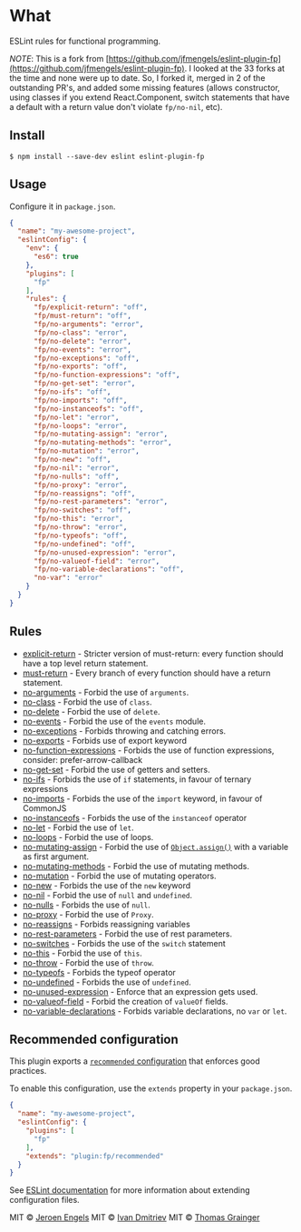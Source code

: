 # What

ESLint rules for functional programming.

*NOTE*: This is a fork from [https://github.com/jfmengels/eslint-plugin-fp](https://github.com/jfmengels/eslint-plugin-fp). I looked at the 33 forks at the time and none were up to date. So, I forked it, merged in 2 of the outstanding PR's, and added some missing features (allows constructor, using classes if you extend React.Component, switch statements that have a default with a return value don't violate `fp/no-nil`, etc).

## Install

```
$ npm install --save-dev eslint eslint-plugin-fp
```

## Usage

Configure it in `package.json`.

<!-- EXAMPLE_CONFIGURATION:START -->
```json
{
  "name": "my-awesome-project",
  "eslintConfig": {
    "env": {
      "es6": true
    },
    "plugins": [
      "fp"
    ],
    "rules": {
      "fp/explicit-return": "off",
      "fp/must-return": "off",
      "fp/no-arguments": "error",
      "fp/no-class": "error",
      "fp/no-delete": "error",
      "fp/no-events": "error",
      "fp/no-exceptions": "off",
      "fp/no-exports": "off",
      "fp/no-function-expressions": "off",
      "fp/no-get-set": "error",
      "fp/no-ifs": "off",
      "fp/no-imports": "off",
      "fp/no-instanceofs": "off",
      "fp/no-let": "error",
      "fp/no-loops": "error",
      "fp/no-mutating-assign": "error",
      "fp/no-mutating-methods": "error",
      "fp/no-mutation": "error",
      "fp/no-new": "off",
      "fp/no-nil": "error",
      "fp/no-nulls": "off",
      "fp/no-proxy": "error",
      "fp/no-reassigns": "off",
      "fp/no-rest-parameters": "error",
      "fp/no-switches": "off",
      "fp/no-this": "error",
      "fp/no-throw": "error",
      "fp/no-typeofs": "off",
      "fp/no-undefined": "off",
      "fp/no-unused-expression": "error",
      "fp/no-valueof-field": "error",
      "fp/no-variable-declarations": "off",
      "no-var": "error"
    }
  }
}
```
<!-- EXAMPLE_CONFIGURATION:END -->


## Rules

<!-- RULES:START -->
- [explicit-return](docs/rules/explicit-return.md) - Stricter version of must-return: every function should have a top level return statement.
- [must-return](docs/rules/must-return.md) - Every branch of every function should have a return statement.
- [no-arguments](docs/rules/no-arguments.md) - Forbid the use of `arguments`.
- [no-class](docs/rules/no-class.md) - Forbid the use of `class`.
- [no-delete](docs/rules/no-delete.md) - Forbid the use of `delete`.
- [no-events](docs/rules/no-events.md) - Forbid the use of the `events` module.
- [no-exceptions](docs/rules/no-exceptions.md) - Forbids throwing and catching errors.
- [no-exports](docs/rules/no-exports.md) - Forbids use of export keyword
- [no-function-expressions](docs/rules/no-function-expressions.md) - Forbids the use of function expressions, consider: prefer-arrow-callback
- [no-get-set](docs/rules/no-get-set.md) - Forbid the use of getters and setters.
- [no-ifs](docs/rules/no-ifs.md) - Forbids the use of `if` statements, in favour of ternary expressions
- [no-imports](docs/rules/no-imports.md) - Forbids the use of the `import` keyword, in favour of CommonJS
- [no-instanceofs](docs/rules/no-instanceofs.md) - Forbids the use of the `instanceof` operator
- [no-let](docs/rules/no-let.md) - Forbid the use of `let`.
- [no-loops](docs/rules/no-loops.md) - Forbid the use of loops.
- [no-mutating-assign](docs/rules/no-mutating-assign.md) - Forbid the use of [`Object.assign()`](https://developer.mozilla.org/en-US/docs/Web/JavaScript/Reference/Global_Objects/Object/assign) with a variable as first argument.
- [no-mutating-methods](docs/rules/no-mutating-methods.md) - Forbid the use of mutating methods.
- [no-mutation](docs/rules/no-mutation.md) - Forbid the use of mutating operators.
- [no-new](docs/rules/no-new.md) - Forbids the use of the `new` keyword
- [no-nil](docs/rules/no-nil.md) - Forbid the use of `null` and `undefined`.
- [no-nulls](docs/rules/no-nulls.md) - Forbids the use of `null`.
- [no-proxy](docs/rules/no-proxy.md) - Forbid the use of `Proxy`.
- [no-reassigns](docs/rules/no-reassigns.md) - Forbids reassigning variables
- [no-rest-parameters](docs/rules/no-rest-parameters.md) - Forbid the use of rest parameters.
- [no-switches](docs/rules/no-switches.md) - Forbids the use of the `switch` statement
- [no-this](docs/rules/no-this.md) - Forbid the use of `this`.
- [no-throw](docs/rules/no-throw.md) - Forbid the use of `throw`.
- [no-typeofs](docs/rules/no-typeofs.md) - Forbids the typeof operator
- [no-undefined](docs/rules/no-undefined.md) - Forbids the use of `undefined`.
- [no-unused-expression](docs/rules/no-unused-expression.md) - Enforce that an expression gets used.
- [no-valueof-field](docs/rules/no-valueof-field.md) - Forbid the creation of `valueOf` fields.
- [no-variable-declarations](docs/rules/no-variable-declarations.md) - Forbids variable declarations, no `var` or `let`.

<!-- RULES:END -->

## Recommended configuration

This plugin exports a [`recommended` configuration](index.js) that enforces good practices.

To enable this configuration, use the `extends` property in your `package.json`.

```json
{
  "name": "my-awesome-project",
  "eslintConfig": {
    "plugins": [
      "fp"
    ],
    "extends": "plugin:fp/recommended"
  }
}
```

See [ESLint documentation](http://eslint.org/docs/user-guide/configuring#extending-configuration-files) for more information about extending configuration files.

MIT © [Jeroen Engels](https://github.com/jfmengels)
MIT © [Ivan Dmitriev](https://github.com/idmitriev)
MIT © [Thomas Grainger](https://github.com/graingert)
